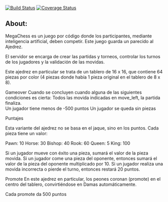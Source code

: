 [![Build Status](https://travis-ci.com/Enzo127/MC-EB.svg?token=Nx3isxfu7pDpvqBeY9pq&branch=main)](https://travis-ci.com/Enzo127/MC-EB) [![Coverage Status](https://coveralls.io/repos/github/Enzo127/MC-EB/badge.svg?branch=main&service=github)](https://coveralls.io/github/Enzo127/MC-EB?branch=main)


## About:
MegaChess es un juego por código donde los participantes, mediante inteligencia artificial, deben competir. Este juego guarda un parecido al Ajedrez. 

El servidor se encarga de crear las partidas y torneos, controlar los turnos de los jugadores y la validación de las movidas. 

Este ajedrez en particular se trata de un tablero de 16 x 16, que contiene 64 piezas por color (4 piezas donde había 1 pieza original en el tablero de 8 x 8).

Gameover
Cuando se concluyen cuando alguna de las siguientes condiciones es cierta:
Todos las movida indicadas en move_left, la partida finaliza.  
Un jugador tiene menos de -500 puntos
Un jugador se queda sin piezas


Puntajes

Esta variante del ajedrez no se basa en el jaque, sino en los puntos. Cada pieza tiene un valor:

   Pawn: 10
   Horse: 30
   Bishop: 40
   Rook: 60
   Queen: 5
   King: 100

Si un jugador mueve con éxito una pieza, sumará el valor de la pieza movida.
Si un jugador come una pieza del oponente, entonces sumará el valor de la pieza del oponente multiplicado por 10.
Si un jugador realiza una movida incorrecta o pierde el turno, entonces restará 20 puntos.

Promote
En este ajedrez en particular, los peones coronan (promote) en el centro del tablero, convirtiéndose en Damas automáticamente.

Cada promote da 500 puntos
